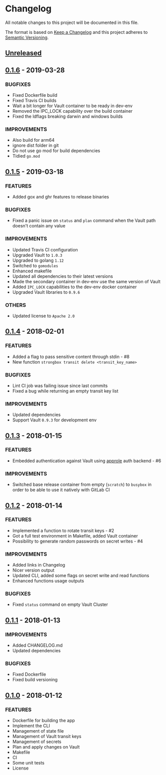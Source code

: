 # Changelog

All notable changes to this project will be documented in this file.

The format is based on [Keep a Changelog](http://keepachangelog.com/en/1.0.0/)
and this project adheres to [Semantic Versioning](http://semver.org/spec/v2.0.0.html).

## [Unreleased]

## [0.1.6] - 2019-03-28
### BUGFIXES
- Fixed Dockerfile build
- Fixed Travis CI builds
- Wait a bit longer for Vault container to be ready in dev-env
- Removed the IPC_LOCK capability over the build container
- Fixed the ldflags breaking darwin and windows builds

### IMPROVEMENTS
- Also build for arm64
- ignore dist folder in git
- Do not use go mod for build dependencies
- Tidied `go.mod`

## [0.1.5] - 2019-03-18
### FEATURES
- Added gox and ghr features to release binaries

### BUGFIXES
- Fixed a panic issue on `status` and `plan` command when the Vault path doesn't contain any value

### IMPROVEMENTS
- Updated Travis CI configuration
- Upgraded Vault to `1.0.3`
- Upgraded to golang `1.12`
- Switched to `gomodules`
- Enhanced makefile
- Updated all dependencies to their latest versions
- Made the secondary container in dev-env use the same version of Vault
- Added `IPC_LOCK` capabilities to the dev-env docker container
- Upgraded Vault libraries to `0.9.6`

### OTHERS
- Updated license to `Apache 2.0`

## [0.1.4] - 2018-02-01
### FEATURES
- Added a flag to pass sensitive content through stdin - #8
- New function `strongbox transit delete <transit_key_name>`

### BUGFIXES
- Lint CI job was failing issue since last commits
- Fixed a bug while returning an empty transit key list

### IMPROVEMENTS
- Updated dependencies
- Support Vault `0.9.3` for development env

## [0.1.3] - 2018-01-15
### FEATURES
- Embedded authentication against Vault using [approle](https://www.vaultproject.io/docs/auth/approle.html) auth backend - #6

### IMPROVEMENTS
- Switched base release container from empty (`scratch`) to `busybox` in order to be able to use it natively with GitLab CI

## [0.1.2] - 2018-01-14
### FEATURES
- Implemented a function to rotate transit keys - #2
- Got a full test environment in Makefile, added Vault container
- Possibility to generate random passwords on secret writes - #4

### IMPROVEMENTS
- Added links in Changelog
- Nicer version output
- Updated CLI, added some flags on secret write and read functions
- Enhanced functions usage outputs

### BUGFIXES
- Fixed `status` command on empty Vault Cluster

## [0.1.1] - 2018-01-13
### IMPROVEMENTS
- Added CHANGELOG.md
- Updated dependencies

### BUGFIXES
- Fixed Dockerfile
- Fixed build versioning

## [0.1.0] - 2018-01-12
### FEATURES
- Dockerfile for building the app
- Implement the CLI
- Management of state file
- Management of Vault transit keys
- Management of secrets
- Plan and apply changes on Vault
- Makefile
- CI
- Some unit tests
- License

[Unreleased]: https://github.com/mvisonneau/strongbox/compare/0.1.6...HEAD
[0.1.6]: https://github.com/mvisonneau/strongbox/compare/0.1.5...0.1.6
[0.1.5]: https://github.com/mvisonneau/strongbox/compare/0.1.4...0.1.5
[0.1.4]: https://github.com/mvisonneau/strongbox/compare/0.1.3...0.1.4
[0.1.3]: https://github.com/mvisonneau/strongbox/compare/0.1.2...0.1.3
[0.1.2]: https://github.com/mvisonneau/strongbox/compare/0.1.1...0.1.2
[0.1.1]: https://github.com/mvisonneau/strongbox/compare/0.1.0...0.1.1
[0.1.0]: https://github.com/mvisonneau/strongbox/tree/0.1.0
